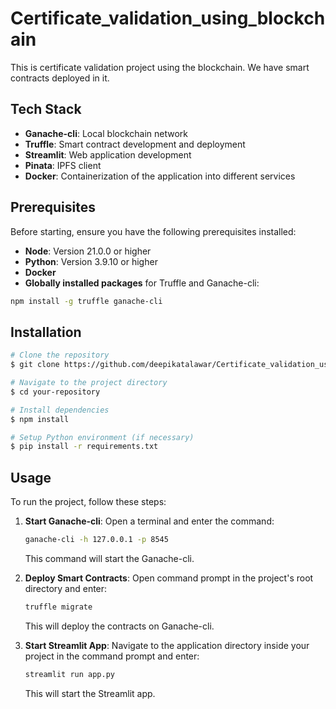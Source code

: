 # Certificate_validation_using_blockchain

This is certificate validation project using the blockchain. We have smart contracts deployed in it.

## Tech Stack

- **Ganache-cli**: Local blockchain network
- **Truffle**: Smart contract development and deployment
- **Streamlit**: Web application development
- **Pinata**: IPFS client
- **Docker**: Containerization of the application into different services

## Prerequisites

Before starting, ensure you have the following prerequisites installed:

- **Node**: Version 21.0.0 or higher
- **Python**: Version 3.9.10 or higher
- **Docker**
- **Globally installed packages** for Truffle and Ganache-cli:

```bash
npm install -g truffle ganache-cli
```
## Installation
```bash
# Clone the repository
$ git clone https://github.com/deepikatalawar/Certificate_validation_using_blockchain.git

# Navigate to the project directory
$ cd your-repository

# Install dependencies
$ npm install

# Setup Python environment (if necessary)
$ pip install -r requirements.txt
```

## Usage

To run the project, follow these steps:

1. **Start Ganache-cli**:
   Open a terminal and enter the command:
   ```bash
   ganache-cli -h 127.0.0.1 -p 8545
   ```
   This command will start the Ganache-cli.
   
2. **Deploy Smart Contracts**:
   Open command prompt in the project's root directory and enter:
   ```bash
   truffle migrate
   ```
   This will deploy the contracts on Ganache-cli.
   
3. **Start Streamlit App**:
   Navigate to the application directory inside your project in the command prompt and enter:
   ```bash
   streamlit run app.py
   ```
   This will start the Streamlit app.
   
